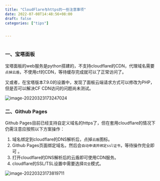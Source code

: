 ```yaml
---
title: "CloudFlare与https的一些注意事项"
date: 2022-07-08T14:48:56+08:00
draft: false
categories: ["tips"]


---
```


# 

### 一、宝塔面板

宝塔面板的web服务是python搭建的，不支持cloudflare的CDN，代理域名需要`点掉云盾`，不使用cf的CDN，等待缓存完成就可以了正常访问了。

<!--more-->

又或者，在宝塔版本7.9.0的设置中，发现了面板云端请求方式可以修改为PHP，但是否可以解决CF CDN访问的问题尚未测试。

![image-20220323173247024](https://blog-1251414445.cos.ap-guangzhou.myqcloud.com/typora-img/image-20220323173247024.png)

### 二、Github Pages

Github Pages目前已经支持自定义域名的https了，但在套用cloudflare的情况下仍需注意应按照以下方案操作：

1. 域名绑定到cloudflare的DNS解析后，点掉`云盾`图标。
2. Github Pages页面绑定域名，然后会`自动申请并绑定ssl证书`，等待操作完全即可 。
3. 打开cloudflare的DNS解析后的云盾即可使用CDN服务。
4. cloudflare的SSL/TSL设置中需要选择`完全`模式。

![image-20220323173819711](https://blog-1251414445.cos.ap-guangzhou.myqcloud.com/typora-img/image-20220323173819711-16480283321991.png)